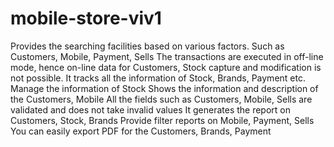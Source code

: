 # mobile-store-viv1
Provides the searching facilities based on various factors. Such as Customers, Mobile, Payment, Sells The transactions are executed in off-line mode, hence on-line data for Customers, Stock capture and modification is not possible. It tracks all the information of Stock, Brands, Payment etc.   Manage the information of Stock Shows the information and description of the Customers, Mobile All the fields such as Customers, Mobile, Sells are validated and does not take invalid values It generates the report on Customers, Stock, Brands Provide filter reports on Mobile, Payment, Sells You can easily export PDF for the Customers, Brands, Payment
